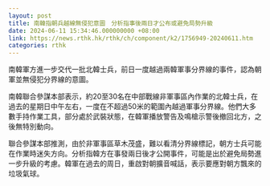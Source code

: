 ```yaml
---
layout: post
title: 南韓指朝兵越線無侵犯意圖　分析指事後兩日才公布或避免局勢升級
date: 2024-06-11 15:34:46.000000000 +08:00
link: https://news.rthk.hk/rthk/ch/component/k2/1756949-20240611.htm
categories: rthk
---
```


南韓軍方進一步交代一批北韓士兵，前日一度越過兩韓軍事分界線的事件，認為朝軍並無侵犯分界線的意圖。

南韓聯合參謀本部表示，約20至30名在中部戰線非軍事區內作業的北韓士兵，在過去的星期日中午左右，一度在不超過50米的範圍內越過軍事分界線。他們大多數手持作業工具，部分處於武裝狀態，在韓軍播放警告及鳴槍示警後撤回北方，之後無特別動向。

聯合參謀本部推測，由於非軍事區草木茂盛，難以看清分界線標記，朝方士兵可能在作業時迷失方向。分析指韓方在事發兩日後才公開事件，可能是出於避免局勢進一步升級的考慮。韓軍在過去的周日，重啟對朝擴音喊話，表示要應對朝方飄來的垃圾氣球。
